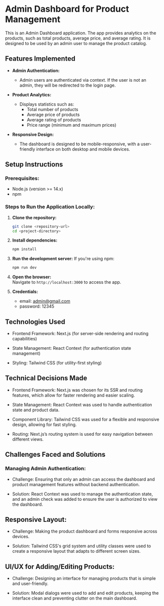 # Admin Dashboard for Product Management

This is an Admin Dashboard application. The app provides analytics on the products, such as total products, average price, and average rating. It is designed to be used by an admin user to manage the product catalog.

## Features Implemented

- **Admin Authentication:**
  - Admin users are authenticated via context. If the user is not an admin, they will be redirected to the login page.

- **Product Analytics:**
  - Displays statistics such as:
    - Total number of products
    - Average price of products
    - Average rating of products
    - Price range (minimum and maximum prices)

- **Responsive Design:**
  - The dashboard is designed to be mobile-responsive, with a user-friendly interface on both desktop and mobile devices.

## Setup Instructions

### Prerequisites:
- Node.js (version >= 14.x)
- npm

### Steps to Run the Application Locally:

1. **Clone the repository:**
    ```bash
    git clone <repository-url>
    cd <project-directory>
    ```

2. **Install dependencies:**  
    ```bash
    npm install

3. **Run the development server:**
    If you're using npm:
    ```bash
    npm run dev

4. **Open the browser:**  
   Navigate to `http://localhost:3000` to access the app.

5. **Credentials:**
   - email: admin@gmail.com
   - password: 12345

## Technologies Used
- Frontend Framework: Next.js (for server-side rendering and routing capabilities)

- State Management: React Context (for authentication state management)

- Styling: Tailwind CSS (for utility-first styling)

## Technical Decisions Made
- Frontend Framework: Next.js was chosen for its SSR and routing features, which allow for faster rendering and easier scaling.

- State Management: React Context was used to handle authentication state and product data.

- Component Library: Tailwind CSS was used for a flexible and responsive design, allowing for fast styling.

- Routing: Next.js’s routing system is used for easy navigation between different views.

## Challenges Faced and Solutions

### Managing Admin Authentication:

- Challenge: Ensuring that only an admin can access the dashboard and product management features without backend authentication.

- Solution: React Context was used to manage the authentication state, and an admin check was added to ensure the user is authorized to view the dashboard.

## Responsive Layout:

- Challenge: Making the product dashboard and forms responsive across devices.

- Solution: Tailwind CSS's grid system and utility classes were used to create a responsive layout that adapts to different screen sizes.

## UI/UX for Adding/Editing Products:

- Challenge: Designing an interface for managing products that is simple and user-friendly.

- Solution: Modal dialogs were used to add and edit products, keeping the interface clean and preventing clutter on the main dashboard.


